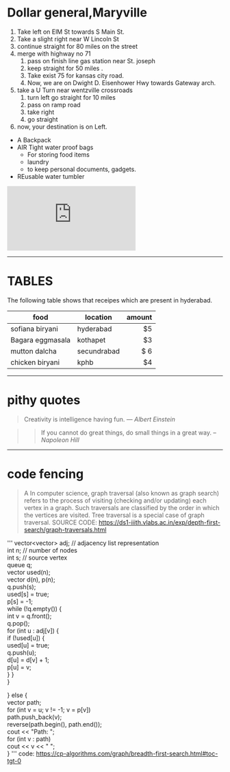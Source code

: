 # Dollar general,Maryville
1.  Take left on ElM St towards S Main St.
2. Take a slight right near W Lincoln St
3. continue straight for 80 miles on the street
4. merge with highway no 71
   1. pass on finish line gas station near St. joseph
   2. keep straight for 50 miles .
   3. Take exist 75 for kansas city road.
   4. Now, we are on Dwight D. Eisenhower Hwy towards Gateway arch.
5. take a U Turn near wentzville crossroads
   1. turn left go straight for 10 miles
   2. pass on ramp road
   3. take right
   4. go straight
5. now, your destination is on Left.
* A Backpack
* AIR Tight water proof bags
   * For storing food items
    * laundry
   * to keep personal documents, gadgets.
* REusable water tumbler


![kink of AboutMe](https://github.com/Satishgundlapally/assignment2-gundlapally/blob/main/AboutMe.md)


------

# TABLES

The following table shows that receipes which are present in hyderabad.

| food            | location      |  amount |
| ---             | ---           | ---:    |
| sofiana biryani | hyderabad     | $5      |
|Bagara eggmasala | kothapet      | $3      |
|mutton dalcha    | secundrabad   | $ 6     |
| chicken biryani | kphb          | $4      |



----

# pithy quotes

 > Creativity is intelligence having fun. —  *Albert Einstein*

 >> If you cannot do great things, do small things in a great way. – *Napoleon Hill*

 ----


 
 # code fencing

>  A In computer science, graph traversal (also known as graph search) refers to the process of visiting (checking and/or updating) each vertex in a graph. Such traversals are classified by the order in which the vertices are visited. Tree traversal is a special case of graph traversal.
SOURCE CODE: https://ds1-iiith.vlabs.ac.in/exp/depth-first-search/graph-traversals.html

'''
 vector<vector<int>> adj;  // adjacency list representation<br>
int n; // number of nodes<br>
int s; // source vertex<br>
queue<int> q;<br>
vector<bool> used(n);<br>
vector<int> d(n), p(n);<br>
q.push(s);<br>
used[s] = true;<br>
p[s] = -1;<br>
while (!q.empty()) {<br>
    int v = q.front();<br>
    q.pop();<br>
    for (int u : adj[v]) {<br>
        if (!used[u]) {<br>
            used[u] = true;<br>
            q.push(u);<br>
            d[u] = d[v] + 1;<br>
            p[u] = v;<br>
        }
    }    
}

} else {<br>
    vector<int> path;<br>
   for (int v = u; v != -1; v = p[v])<br>
        path.push_back(v);<br>
    reverse(path.begin(), path.end());<br>
    cout << "Path: ";<br>
    for (int v : path)<br>
            cout << v << " ";<br>
}
'''
code: https://cp-algorithms.com/graph/breadth-first-search.html#toc-tgt-0    